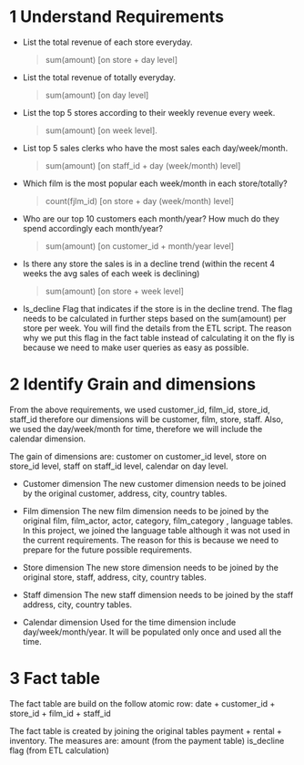 
# 1 Understand Requirements 
  - List the total revenue of each store everyday.
    > sum(amount) [on store + day level]
  - List the total revenue of totally everyday.
    > sum(amount) [on day level]
  - List the top 5 stores according to their weekly revenue every week. 
    > sum(amount) [on week level].
  - List top 5 sales clerks who have the most sales each day/week/month. 
    > sum(amount) [on staff_id + day (week/month) level]
  - Which film is the most popular each week/month in each store/totally?
    > count(fjlm_id) [on store + day (week/month) level]
  - Who are our top 10 customers each month/year? How much do they spend accordingly each month/year?
    > sum(amount) [on customer_id + month/year level]
  - Is there any store the sales is in a decline trend (within the recent 4 weeks the avg sales of each week is declining)
    > sum(amount) [on store + week level]
  - Is_decline Flag that indicates if the store is in the  decline trend. The flag needs to be calculated in further steps based on the sum(amount) per store per week. You will find the details from the ETL script. The reason why we put this flag in the fact table instead of calculating it on the fly is because we need to make user queries as easy as possible. 

# 2 Identify Grain and dimensions
From the above requirements, we used customer_id, film_id, store_id, staff_id therefore our dimensions will be customer, film, store, staff. Also, we used the day/week/month for time, therefore we will include the calendar dimension. 

The gain of dimensions are: customer on customer_id level, store on store_id level, staff on staff_id level, calendar on day level. 

- Customer dimension
The new customer dimension needs to be joined by the original customer, address, city, country tables.

- Film dimension
The new film dimension needs to be joined by the original film, film_actor, actor, category, film_category , language tables. In this project, we joined the language table although it was not used in the current requirements. The reason for this is because we need to prepare for the future possible requirements. 

- Store dimension
The new store dimension needs to be joined by the original store, staff, address, city, country tables.

- Staff dimension
The new staff dimension needs to be joined by the staff address, city, country tables.

- Calendar dimension
Used for the time dimension include day/week/month/year. It will be populated only once and used all the time. 


# 3 Fact table
The fact table are build on the follow atomic row:
date + customer_id + store_id + film_id + staff_id

The fact table is created by joining the original tables payment + rental + inventory. 
The measures are:
amount (from the payment table)
is_decline flag (from ETL calculation)



